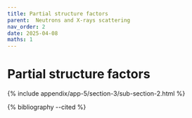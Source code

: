 ```yaml
---
title: Partial structure factors
parent:  Neutrons and X-rays scattering
nav_order: 2
date: 2025-04-08
maths: 1
---
```


# Partial structure factors

{% include appendix/app-5/section-3/sub-section-2.html %}

{% bibliography --cited %}

